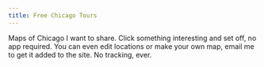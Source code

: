 ```yaml
---
title: Free Chicago Tours
---
```

Maps of Chicago I want to share. Click something interesting and set off, no app required. You can even edit locations or make your own map, email me to get it added to the site. No tracking, ever.
